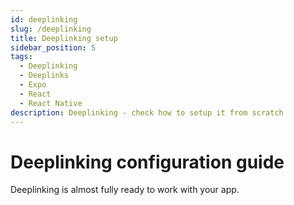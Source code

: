 ```yaml
---
id: deeplinking
slug: /deeplinking
title: Deeplinking setup
sidebar_position: 5
tags:
  - Deeplinking
  - Deeplinks
  - Expo
  - React
  - React Native
description: Deeplinking - check how to setup it from scratch
---
```


# Deeplinking configuration guide

Deeplinking is almost fully ready to work with your app.

<!-- TODO: Finish deeplinking docs - I'm leaving it here to have more motivation to finish it.. -->
